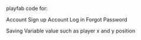 playfab code for:

Account Sign up
Account Log in
Forgot Password

Saving Variable value such as player x and y position
